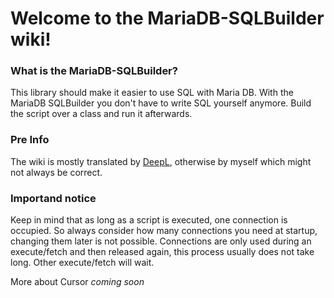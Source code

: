# Welcome to the MariaDB-SQLBuilder wiki!

### What is the MariaDB-SQLBuilder?
This library should make it easier to use SQL with Maria DB.
With the MariaDB SQLBuilder you don't have to write SQL yourself anymore. Build the script over a class and run it afterwards.

### Pre Info
The wiki is mostly translated by [DeepL](https://www.deepl.com/translator), otherwise by myself which might not always be correct.


### Importand notice
Keep in mind that as long as a script is executed, one connection is occupied. 
So always consider how many connections you need at startup, changing them later 
is not possible. Connections are only used during an execute/fetch and then released 
again, this process usually does not take long. Other execute/fetch will wait.

More about Cursor *coming soon*

